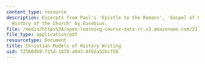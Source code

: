 ```yaml
---
content_type: resource
description: Excerpts from Paul's 'Epistle to the Romans', 'Gospel of Luke', and 'The
  History of the Church' by Eusebius.
file: /media/https%3A/open-learning-course-data-rc.s3.amazonaws.com/21l-707-arthurian-literature-and-celtic-colonization-spring-2005/72560db9715d1878a0430f62a52bcf58_5_chris_mod_hist.pdf
file_type: application/pdf
resourcetype: Document
title: Christian Models of History Writing
uid: 72560db9-715d-1878-a043-0f62a52bcf58
---
```

